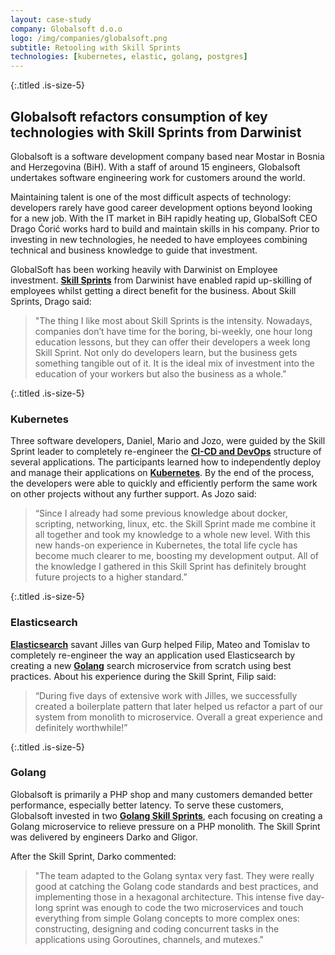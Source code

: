 ```yaml
---
layout: case-study
company: Globalsoft d.o.o
logo: /img/companies/globalsoft.png
subtitle: Retooling with Skill Sprints
technologies: [kubernetes, elastic, golang, postgres]
---
```


{:.titled .is-size-5}
## Globalsoft refactors consumption of key technologies with Skill Sprints from Darwinist

Globalsoft is a software development company based near Mostar in Bosnia and Herzegovina (BiH). With a staff of around 15 engineers, Globalsoft undertakes software engineering work for customers around the world. 

Maintaining talent is one of the most difficult aspects of technology: developers rarely have good career development options beyond looking for a new job.
With the IT market in BiH rapidly heating up, GlobalSoft CEO Drago Ćorić works hard to build and maintain skills in his company.
Prior to investing in new technologies, he needed to have employees combining technical and business knowledge to guide that investment.

GlobalSoft has been working heavily with Darwinist on Employee investment. [**Skill Sprints**](/product/skill-sprint/) from Darwinist have enabled rapid up-skilling of employees whilst getting a direct benefit for the business.
About Skill Sprints, Drago said:

>"The thing I like most about Skill Sprints is the intensity. Nowadays, companies don’t have time for the boring, bi-weekly,  one hour long education lessons, but they can offer their developers a week long Skill Sprint. Not only do developers learn, but the business gets something tangible out of it. It is the ideal mix of investment into the education of your workers but also the business as a whole."

{:.titled .is-size-5}
### Kubernetes

Three software developers, Daniel, Mario and Jozo, were guided by the Skill Sprint leader to completely re-engineer the [**CI-CD and DevOps**](/technology/devops/) structure of several applications. The participants learned how to independently deploy and manage their applications on [**Kubernetes**](/technology/kubernetes/). By the end of the process, the developers were able to quickly and efficiently perform the same work on other projects without any further support. 
As Jozo said:

>“Since I already had some previous knowledge about docker, scripting, networking, linux, etc. the Skill Sprint made me combine it all together and took my knowledge to a whole new level. With this new hands-on experience in Kubernetes, the total life cycle has become much clearer to me, boosting my development output. All of the knowledge I gathered in this Skill Sprint has definitely brought future projects to a higher standard.”

{:.titled .is-size-5}
### Elasticsearch

[**Elasticsearch**](/technology/elasticsearch/) savant Jilles van Gurp helped Filip, Mateo and Tomislav to completely re-engineer the way an application used Elasticsearch by creating a new [**Golang**](/technology/golang/) search microservice from scratch using best practices. About his experience during the Skill Sprint, Filip said: 

>“During five days of extensive work with Jilles, we successfully created a boilerplate pattern that later helped us refactor a part of our system from monolith to microservice. Overall a great experience and definitely worthwhile!”


{:.titled .is-size-5}
### Golang

Globalsoft is primarily a PHP shop and many customers demanded better performance, especially better latency. To serve these customers, Globalsoft invested in two [**Golang Skill Sprints**](/technology/golang/), each focusing on creating a Golang microservice to relieve pressure on a PHP monolith. The Skill Sprint was delivered by engineers Darko and Gligor.

After the Skill Sprint, Darko commented:

>"The team adapted to the Golang syntax very fast. They were really good at catching the Golang code standards and best practices, and implementing those in a hexagonal architecture. This intense five day-long sprint was enough to code the two microservices and touch everything from simple Golang concepts to more complex ones: constructing, designing and coding concurrent tasks in the applications using Goroutines, channels, and mutexes."